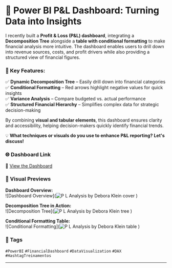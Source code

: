 # 🚀 Power BI P&L Dashboard: Turning Data into Insights  

I recently built a **Profit & Loss (P&L) dashboard**, integrating a **Decomposition Tree** alongside a **table with conditional formatting** to make financial analysis more intuitive. The dashboard enables users to drill down into revenue sources, costs, and profit drivers while also providing a structured view of financial figures.  

### 🔹 Key Features:
✅ **Dynamic Decomposition Tree** – Easily drill down into financial categories  
✅ **Conditional Formatting** – Red arrows highlight negative values for quick insights  
✅ **Variance Analysis** – Compare budgeted vs. actual performance  
✅ **Structured Financial Hierarchy** – Simplifies complex data for strategic decision-making  

By combining **visual and tabular elements**, this dashboard ensures clarity and accessibility, helping decision-makers quickly identify financial trends.  

💡 **What techniques or visuals do you use to enhance P&L reporting? Let's discuss!**  

### 🌐 Dashboard Link  
🔗 [View the Dashboard](https://app.powerbi.com/view?r=eyJrIjoiNGRiOTFhMjMtMjFkZS00OGM3LTk3ZDEtNjAwYWMzMWFmN2Y3IiwidCI6IjY1OWNlMmI4LTA3MTQtNDE5OC04YzM4LWRjOWI2MGFhYmI1NyJ9) 

### 📸 Visual Previews  

**Dashboard Overview:**  
![Dashboard Overview](![P L Analysis by Debora Klein cover](https://github.com/user-attachments/assets/41c20ebd-3c34-41a1-8ea8-80212f59265a)
)  

**Decomposition Tree in Action:**  
![Decomposition Tree](![P L Analysis by Debora Klein tree](https://github.com/user-attachments/assets/15d7dd86-a93a-41dd-8c2a-1e8f7f65c63b)
)  

**Conditional Formatting Table:**  
![Conditional Formatting](![P L Analysis by Debora Klein table](https://github.com/user-attachments/assets/cfb2c2cf-153e-4ef8-845c-540a1f474085)
)  

### 📌 Tags  
`#PowerBI` `#FinancialDashboard` `#DataVisualization` `#DAX` `#HashtagTreinamentos`  

---




